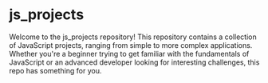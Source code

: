 # js_projects

Welcome to the js_projects repository! This repository contains a collection of JavaScript projects, ranging from simple to more complex applications. Whether you're a beginner trying to get familiar with the fundamentals of JavaScript or an advanced developer looking for interesting challenges, this repo has something for you.

